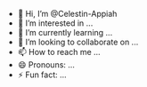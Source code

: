 - 👋 Hi, I’m @Celestin-Appiah
- 👀 I’m interested in ...
- 🌱 I’m currently learning ...
- 💞️ I’m looking to collaborate on ...
- 📫 How to reach me ...
- 😄 Pronouns: ...
- ⚡ Fun fact: ...

<!---
Celestin-Appiah/Celestin-Appiah is a ✨ special ✨ repository because its `README.md` (this file) appears on your GitHub profile.
You can click the Preview link to take a look at your changes.
--->
